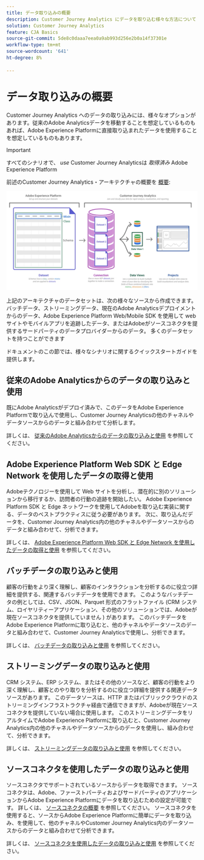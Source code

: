 ```yaml
---
title: データ取り込みの概要
description: Customer Journey Analytics にデータを取り込む様々な方法について
solution: Customer Journey Analytics
feature: CJA Basics
source-git-commit: 5de8c0daaa7eea0a9ab993d256e2b0a14f37301e
workflow-type: tm+mt
source-wordcount: '641'
ht-degree: 8%

---
```



# データ取り込みの概要

Customer Journey Analytics へのデータの取り込みには、様々なオプションがあります。従来のAdobe Analyticsデータを移動することを想定しているものもあれば、Adobe Experience Platformに直接取り込まれたデータを使用することを想定しているものもあります。

>[!IMPORTANT]
>
>すべてのシナリオで、 _use_ Customer Journey Analyticsは _取得済み_ Adobe Experience Platform


前述のCustomer Journey Analytics・アーキテクチャの概要を [概要](https://experienceleague.adobe.com/docs/analytics-platform/using/cja-overview/cja-overview.html?lang=ja):

![Customer Journey Analytics](./assets/cja-architecture.png)

上記のアーキテクチャのデータセットは、次の様々なソースから作成できます。バッチデータ、ストリーミングデータ、現在のAdobe Analyticsデプロイメントからのデータ、Adobe Experience Platform Web/Mobile SDK を使用して web サイトやモバイルアプリを追跡したデータ、またはAdobeがソースコネクタを提供するサードパーティのデータプロバイダーからのデータ。 多くのデータセットを持つことができます

ドキュメントのこの節では、様々なシナリオに関するクイックスタートガイドを提供します。

## 従来のAdobe Analyticsからのデータの取り込みと使用

既にAdobe Analyticsがデプロイ済みで、このデータをAdobe Experience Platformで取り込んで使用し、Customer Journey Analyticsの他のチャネルやデータソースからのデータと組み合わせて分析します。

詳しくは、 [従来のAdobe Analyticsからのデータの取り込みと使用](./analytics.md) を参照してください。

## Adobe Experience Platform Web SDK と Edge Network を使用したデータの取得と使用

Adobeテクノロジーを使用して Web サイトを分析し、潜在的に別のソリューションから移行するか、訪問者の行動の追跡を開始したい。 Adobe Experience Platform SDK と Edge ネットワークを使用してAdobeを取り込む実装に関する、データのベストプラクティスに従う必要があります。 次に、取り込んだデータを、Customer Journey Analytics内の他のチャネルやデータソースからのデータと組み合わせて、分析できます。

詳しくは、 [Adobe Experience Platform Web SDK と Edge Network を使用したデータの取得と使用](./aepwebsdk.md) を参照してください。

## バッチデータの取り込みと使用

顧客の行動をより深く理解し、顧客のインタラクションを分析するのに役立つ詳細を提供する、関連するバッチデータを使用できます。 このようなバッチデータの例としては、CSV、JSON、Parquet 形式のフラットファイル (CRM システム、ロイヤリティーアプリケーション、その他のソリューションでは、Adobeが現在ソースコネクタを提供していません ) があります。 このバッチデータをAdobe Experience Platformに取り込むと、他のチャネルやデータソースのデータと組み合わせて、Customer Journey Analyticsで使用し、分析できます。

詳しくは、 [バッチデータの取り込みと使用](./batch.md) を参照してください。

## ストリーミングデータの取り込みと使用

CRM システム、ERP システム、またはその他のソースなど、顧客の行動をより深く理解し、顧客とのやり取りを分析するのに役立つ詳細を提供する関連データソースがあります。 このデータソースは、HTTP またはパブリッククラウドのストリーミングインフラストラクチャ経由で通信できますが、Adobeが現在ソースコネクタを提供していない場合に使用します。 このストリーミングデータをリアルタイムでAdobe Experience Platformに取り込むと、Customer Journey Analytics内の他のチャネルやデータソースからのデータを使用し、組み合わせて、分析できます。

詳しくは、 [ストリーミングデータの取り込みと使用](./streaming.md) を参照してください。

## ソースコネクタを使用したデータの取り込みと使用

ソースコネクタでサポートされているソースからデータを取得できます。 ソースコネクタは、Adobe、ファーストパーティおよびサードパーティのアプリケーションからAdobe Experience Platformにデータを取り込むための設定が可能です。 詳しくは、 [ソースコネクタの概要](https://experienceleague.adobe.com/docs/experience-platform/sources/home.html?lang=ja) を参照してください。 ソースコネクタを使用すると、ソースからAdobe Experience Platformに簡単にデータを取り込み、を使用して、他のチャネルやCustomer Journey Analytics内のデータソースからのデータと組み合わせて分析できます。

詳しくは、 [ソースコネクタを使用したデータの取り込みと使用](./sources.md) を参照してください。

